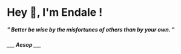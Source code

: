<h1 title="head"> Hey 👋, I'm Endale !</h1>

**<h5><i>" Better be wise by the misfortunes of others than by your own. "</i></h5>**

*<b>___ Aesop ___</b>*
